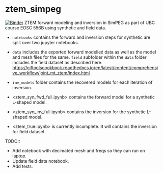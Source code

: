 # ztem_simpeg
[![Binder](https://mybinder.org/badge_logo.svg)](https://mybinder.org/v2/gh/pokarparth/ztem_simpeg/main)
ZTEM forward modeling and inversion in SimPEG as part of UBC course EOSC 556B using synthetic and field data. 

- `notebooks` contains the forward and inversion steps for synthetic are split over two jupyter notebooks. 
- `data` includes the exported forward modelled data as well as the model and mesh files for the same.
`field` subfolder within the `data` folder includes the field dataset as described here: https://giftoolscookbook.readthedocs.io/en/latest/content/comprehensive_workflow/joint_mt_ztem/index.html
- `inv_models` folder contains the recovered models for each iteration of inversion.


- <ztem_syn_fwd_full.ipynb> contains the forward model for a synthetic L-shaped model.
- <ztem_syn_inv_full.ipynb> contains the inversion for the synthetic L-shaped model.
- <ztem_true.ipynb> is currently incomplete. It will contains the inversion for field dataset.

TODO:: 
- Add notebook with decimated mesh and freqs so they can run on laptop. 
- Update field data notebook. 
- Add tests.
